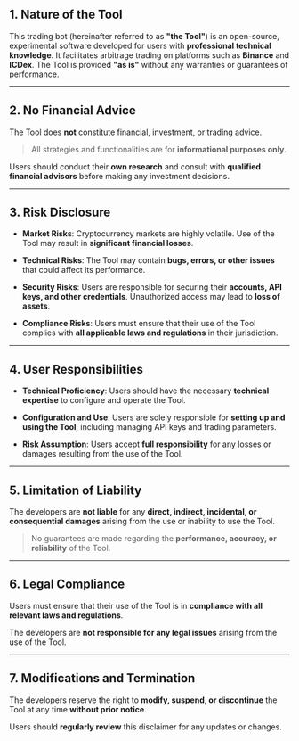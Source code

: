 ## 1. Nature of the Tool

This trading bot (hereinafter referred to as **"the Tool"**) is an open-source, experimental software developed for users with **professional technical knowledge**. It facilitates arbitrage trading on platforms such as **Binance** and **ICDex**. The Tool is provided **"as is"** without any warranties or guarantees of performance.

---

## 2. No Financial Advice

The Tool does **not** constitute financial, investment, or trading advice.

> All strategies and functionalities are for **informational purposes only**.

Users should conduct their **own research** and consult with **qualified financial advisors** before making any investment decisions.

---

## 3. Risk Disclosure

- **Market Risks**: Cryptocurrency markets are highly volatile. Use of the Tool may result in **significant financial losses**.
  
- **Technical Risks**: The Tool may contain **bugs, errors, or other issues** that could affect its performance.
  
- **Security Risks**: Users are responsible for securing their **accounts, API keys, and other credentials**. Unauthorized access may lead to **loss of assets**.
  
- **Compliance Risks**: Users must ensure that their use of the Tool complies with **all applicable laws and regulations** in their jurisdiction.

---

## 4. User Responsibilities

- **Technical Proficiency**: Users should have the necessary **technical expertise** to configure and operate the Tool.

- **Configuration and Use**: Users are solely responsible for **setting up and using the Tool**, including managing API keys and trading parameters.

- **Risk Assumption**: Users accept **full responsibility** for any losses or damages resulting from the use of the Tool.

---

## 5. Limitation of Liability

The developers are **not liable** for any **direct, indirect, incidental, or consequential damages** arising from the use or inability to use the Tool.

> No guarantees are made regarding the **performance, accuracy, or reliability** of the Tool.

---

## 6. Legal Compliance

Users must ensure that their use of the Tool is in **compliance with all relevant laws and regulations**.

The developers are **not responsible for any legal issues** arising from the use of the Tool.

---

## 7. Modifications and Termination

The developers reserve the right to **modify, suspend, or discontinue** the Tool at any time **without prior notice**.

Users should **regularly review** this disclaimer for any updates or changes.
